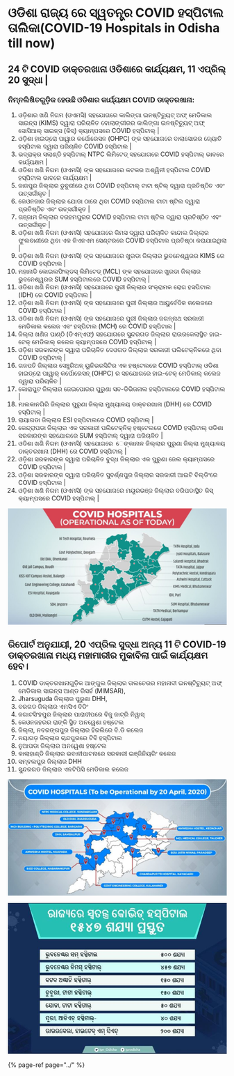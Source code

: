 # ଓଡିଶା ରାଜ୍ୟ ରେ ସ୍ୱତନ୍ତ୍ର COVID ହସ୍ପିଟାଲ ତାଲିକା\(COVID-19 Hospitals in Odisha till now\)

## 24 ଟି COVID ଡାକ୍ତରଖାନା ଓଡିଶାରେ କାର୍ଯ୍ୟକ୍ଷମ, 11 ଏପ୍ରିଲ୍ 20 ସୁଦ୍ଧା \|

### ନିମ୍ନଲିଖିତଗୁଡ଼ିକ ହେଉଛି ଓଡିଶାର କାର୍ଯ୍ୟକ୍ଷମ COVID ଡାକ୍ତରଖାନା:

1. ଓଡ଼ିଶାର ଖଣି ନିଗମ \(ଓଏମସି\) ସହଯୋଗରେ କାଲିଙ୍ଗା ଇନଷ୍ଟିଚ୍ୟୁଟ୍ ଅଫ୍ ମେଡିକାଲ ସାଇନ୍ସ \(KIMS\) ଦ୍ୱାରା ପରିଚାଳିତ ବୋଲାଙ୍ଗୀରର କାଲିଙ୍ଗା ଇନଷ୍ଟିଚ୍ୟୁଟ୍ ଅଫ୍ ସୋସିଆଲ୍ ସାଇନ୍ସ \(କିସ୍\) କ୍ୟାମ୍ପସରେ COVID ହସ୍ପିଟାଲ୍ \| 
2. ଓଡ଼ିଶା ହାଇଡ୍ରୋ ପାୱାର କର୍ପୋରେସନ \(OHPC\) ଙ୍କ ସହଯୋଗରେ ବାଲାସୋରର ଜ୍ୟୋତି ହସ୍ପିଟାଲ ଦ୍ୱାରା ପରିଚାଳିତ COVID ହସ୍ପିଟାଲ \| 
3. ଭଦ୍ରାକ୍ର ସଲାଣ୍ଡି ହସ୍ପିଟାଲ୍ NTPC ଲିମିଟେଡ୍ ସହଯୋଗରେ COVID ହସ୍ପିଟାଲ୍ ଭାବରେ କାର୍ଯ୍ୟକ୍ଷମ \| 
4. ଓଡିଶା ଖଣି ନିଗମ \(ଓଏମସି\) ଙ୍କ ସହଯୋଗରେ କଟକର ଅଶ୍ୱିନୀ ହସ୍ପିଟାଲ COVID ହସ୍ପିଟାଲ ଭାବରେ କାର୍ଯ୍ୟକ୍ଷମ \| 
5. ଜାଜପୁର ଜିଲ୍ଲାର ଡୁବୁରୀରେ ଥିବା COVID ହସ୍ପିଟାଲ୍ ଟାଟା ଷ୍ଟିଲ୍ ଦ୍ୱାରା ପ୍ରତିଷ୍ଠିତ ଏବଂ ଉତ୍ସର୍ଗୀକୃତ \| 
6. କେଓନଜାର ଜିଲ୍ଲାର ଯୋଡା ଠାରେ ଥିବା COVID ହସ୍ପିଟାଲ ଟାଟା ଷ୍ଟିଲ ଦ୍ୱାରା ପ୍ରତିଷ୍ଠିତ ଏବଂ ଉତ୍ସର୍ଗୀକୃତ \| 
7. ଗଞ୍ଜାମ ଜିଲ୍ଲାର ବରହମପୁରର COVID ହସ୍ପିଟାଲ ଟାଟା ଷ୍ଟିଲ ଦ୍ୱାରା ପ୍ରତିଷ୍ଠିତ ଏବଂ ଉତ୍ସର୍ଗୀକୃତ \| 
8. ଓଡ଼ିଶା ଖଣି ନିଗମ \(ଓଏମସି\) ସହଯୋଗରେ କିମସ ଦ୍ୱାରା ପରିଚାଳିତ କାନ୍ଦାଲ ଜିଲ୍ଲାର ଫୁଲବାଣୀରେ ଥିବା ଏକ ଜିଏନଏମ ସେଣ୍ଟରରେ COVID ହସ୍ପିଟାଲ ପ୍ରତିଷ୍ଠା କରାଯାଇଥିଲା \|
9.  ଓଡ଼ିଶା ଖଣି ନିଗମ \(ଓଏମସି\) ଙ୍କ ସହଯୋଗରେ ଖୁରଡା ଜିଲ୍ଲାର ଭୁବନେଶ୍ୱରର KIMS ରେ COVID ହସ୍ପିଟାଲ \| 
10. ମହାନାଡି କୋଇଲଫିଲ୍ଡସ୍ ଲିମିଟେଡ୍ \(MCL\) ଙ୍କ ସହଯୋଗରେ ଖୁରଡା ଜିଲ୍ଲାର ଭୁବନେଶ୍ୱରର SUM ହସ୍ପିଟାଲରେ COVID ହସ୍ପିଟାଲ୍ \| 
11. ଓଡିଶା ଖଣି ନିଗମ \(ଓଏମସି\) ସହଯୋଗରେ ପୁରୀ ଜିଲ୍ଲାର ସଂକ୍ରାମକ ରୋଗ ହସପିଟାଲ \(IDH\) ରେ COVID ହସ୍ପିଟାଲ \| 
12. ଓଡ଼ିଶା ଖଣି ନିଗମ \(ଓଏମସି\) ଙ୍କ ସହଯୋଗରେ ପୁରୀ ଜିଲ୍ଲାର ଆୟୁର୍ବେଦିକ କଲେଜରେ COVID ହସ୍ପିଟାଲ \| 
13. ଓଡିଶା ଖଣି ନିଗମ \(ଓଏମସି\) ଙ୍କ ସହଯୋଗରେ ପୁରୀ ଜିଲ୍ଲାର ଜଗନ୍ନାଥ ସରକାରୀ ମେଡିକାଲ କଲେଜ ଏବଂ ହସ୍ପିଟାଲ \(MCH\) ରେ COVID ହସ୍ପିଟାଲ \| 
14. ଜିଲ୍ଲା ଖଣିଜ ପାଣ୍ଠି \(ଡିଏମ୍ଏଫ୍\) ସହଯୋଗରେ ସୁନ୍ଦରଗଡ ଜିଲ୍ଲାର ରାଉରକେଲାସ୍ଥିତ ହାଇ-ଟେକ୍ ମେଡିକାଲ୍ କଲେଜ କ୍ୟାମ୍ପସରେ COVID ହସ୍ପିଟାଲ୍ \| 
15. ଓଡ଼ିଶା ସରକାରଙ୍କ ଦ୍ୱାରା ପରିଚାଳିତ ଦେଓଗଡ ଜିଲ୍ଲାର ସରକାରୀ ପଲିଟେକ୍ନିକରେ ଥିବା COVID ହସ୍ପିଟାଲ୍ \| 
16. ଗଜପତି ଜିଲ୍ଲାର ସେଞ୍ଚୁରିଅନ୍ ୟୁନିଭରସିଟିର ଏକ ହଷ୍ଟେଲରେ COVID ହସ୍ପିଟାଲ୍ ଓଡିଶା ହାଇଡ୍ରୋ ପାୱାର୍ କର୍ପୋରେସନ୍ \(OHPC\) ର ସହଯୋଗରେ ହାଇ-ଟେକ୍ ମେଡିକାଲ୍ କଲେଜ ଦ୍ୱାରା ପରିଚାଳିତ \| 
17. କୋରାପୁଟ ଜିଲ୍ଲାର ଜେଇପୋରର ପୁରୁଣା ସବ-ଡିଭିଜନାଲ ହସ୍ପିଟାଲରେ COVID ହସ୍ପିଟାଲ \| 
18. ମାଲକାନଗିରି ଜିଲ୍ଲାର ପୁରୁଣା ଜିଲ୍ଲା ମୁଖ୍ୟାଳୟ ଡାକ୍ତରଖାନା \(DHH\) ରେ COVID ହସ୍ପିଟାଲ୍ \| 
19. ରାୟାଗଡା ଜିଲ୍ଲାର ESI ହସ୍ପିଟାଲରେ COVID ହସ୍ପିଟାଲ୍ \| 
20. କେନ୍ଦ୍ରାପଡା ଜିଲ୍ଲାର ଏକ ସରକାରୀ ପଲିଟେକ୍ନିକ୍ ହଷ୍ଟେଲରେ COVID ହସ୍ପିଟାଲ୍ ଓଡିଶା ସରକାରଙ୍କ ସହଯୋଗରେ SUM ହସ୍ପିଟାଲ୍ ଦ୍ୱାରା ପରିଚାଳିତ \| 
21. ଓଡିଶା ଖଣି ନିଗମ \(ଓଏମସି\) ସହଯୋଗରେ  େଙ୍କାନାଳ ଜିଲ୍ଲାର ପୁରୁଣା ଜିଲ୍ଲା ମୁଖ୍ୟାଳୟ ଡାକ୍ତରଖାନା \(DHH\) ରେ COVID ହସ୍ପିଟାଲ୍ \| 
22. ଓଡ଼ିଶା ସରକାରଙ୍କ ଦ୍ୱାରା ପରିଚାଳିତ ବୁଦ୍ଧ ଜିଲ୍ଲାର ଏକ ପୁରୁଣା ଜେଲ କ୍ୟାମ୍ପସରେ COVID ହସ୍ପିଟାଲ \| 
23. ଓଡ଼ିଶା ସରକାରଙ୍କ ଦ୍ୱାରା ପରିଚାଳିତ ସୁବର୍ଣ୍ଣପୁର ଜିଲ୍ଲାର ସରକାରୀ ଆଇଟି ବିଲ୍ଡିଂରେ COVID ହସ୍ପିଟାଲ \| 
24. ଓଡ଼ିଶା ଖଣି ନିଗମ \(ଓଏମସି\) ଙ୍କ ସହଯୋଗରେ ମୟୂରଭଞ୍ଜ ଜିଲ୍ଲାର ବରିପଡାସ୍ଥିତ କିସ୍ କ୍ୟାମ୍ପସରେ COVID ହସ୍ପିଟାଲ୍ \|

![](../.gitbook/assets/1.PNG)

## ରିପୋର୍ଟ ଅନୁଯାୟୀ, 20 ଏପ୍ରିଲ ସୁଦ୍ଧା ଅନ୍ୟ 11 ଟି COVID-19 ଡାକ୍ତରଖାନା ମଧ୍ୟ ମହାମାରୀର ମୁକାବିଲା ପାଇଁ କାର୍ଯ୍ୟକ୍ଷମ ହେବ।

1. COVID ଡାକ୍ତରଖାନାଗୁଡ଼ିକ ଆଙ୍ଗୁଲ ଜିଲ୍ଲାର ତାଲଚେରର ମହାନାଦୀ ଇନଷ୍ଟିଚ୍ୟୁଟ୍ ଅଫ୍ ମେଡିକାଲ ସାଇନ୍ସ ଆଣ୍ଡ ରିସର୍ଚ୍ଚ \(MIMSAR\),
2.  Jharsuguda ଜିଲ୍ଲାର ପୁରୁଣା DHH,
3. ବରଗଡ ଜିଲ୍ଲାର ଏମସିଏ ବିଡିଂ
4. ଜଗାଟସିଂହପୁର ଜିଲ୍ଲାର ପାରାଦୀପରେ ବିଜୁ ଜାଟ୍ରି ନିୱାସ୍
5. କେଓନଜହରର ରାଙ୍କି ସ୍ଥିତ ଅନୱେଶା ହଷ୍ଟେଲ
6. ଜିଲ୍ଲା, ନବରଙ୍ଗପୁର ଜିଲ୍ଲାର ହିରଲିରେ ବି.ଡି କଲେଜ
7. ନୟାଗଡ଼ ଜିଲ୍ଲାର ଚାନ୍ଦପୁରରେ ଟିବି ହସ୍ପିଟାଲ
8. ନୁଆପଡା ଜିଲ୍ଲାର ଅନୱେଶା ହଷ୍ଟେଲ
9. କାଲାହାଣ୍ଡି ଜିଲ୍ଲାର ଭବାନୀପାଟନାରେ ସରକାରୀ ଇଞ୍ଜିନିୟରିଂ କଲେଜ
10.  ସମ୍ବଲପୁର ଜିଲ୍ଲାର DHH 
11.  ସୁନ୍ଦରଗଡ ଜିଲ୍ଲାର ଏନଟିପିସି ମେଡିକାଲ କଲେଜ



![](../.gitbook/assets/2.PNG)

![](../.gitbook/assets/img-20200407-wa0007%20%281%29.jpg)



{% page-ref page="../" %}



